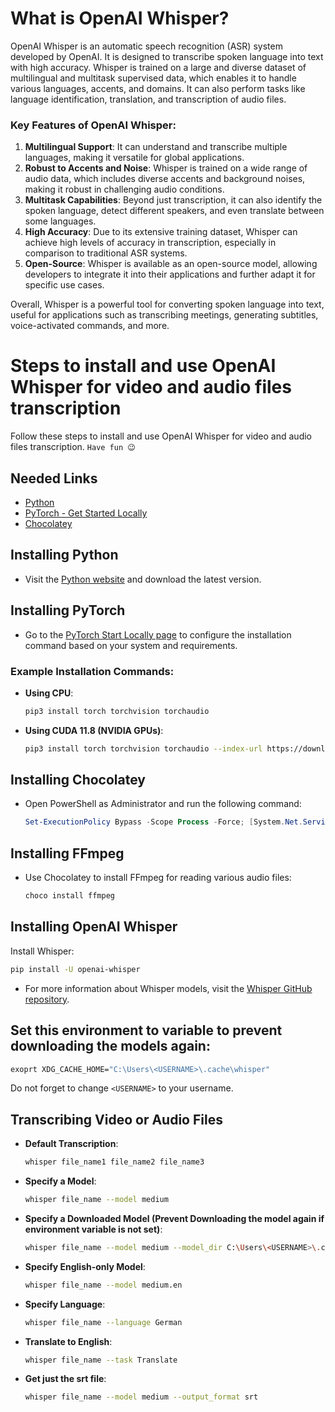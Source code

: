# What is OpenAI Whisper?

OpenAI Whisper is an automatic speech recognition (ASR) system developed by OpenAI. It is designed to transcribe spoken language into text with high accuracy. Whisper is trained on a large and diverse dataset of multilingual and multitask supervised data, which enables it to handle various languages, accents, and domains. It can also perform tasks like language identification, translation, and transcription of audio files.

### Key Features of OpenAI Whisper:

1. **Multilingual Support**: It can understand and transcribe multiple languages, making it versatile for global applications.
2. **Robust to Accents and Noise**: Whisper is trained on a wide range of audio data, which includes diverse accents and background noises, making it robust in challenging audio conditions.
3. **Multitask Capabilities**: Beyond just transcription, it can also identify the spoken language, detect different speakers, and even translate between some languages.
4. **High Accuracy**: Due to its extensive training dataset, Whisper can achieve high levels of accuracy in transcription, especially in comparison to traditional ASR systems.
5. **Open-Source**: Whisper is available as an open-source model, allowing developers to integrate it into their applications and further adapt it for specific use cases.

Overall, Whisper is a powerful tool for converting spoken language into text, useful for applications such as transcribing meetings, generating subtitles, voice-activated commands, and more.

# Steps to install and use OpenAI Whisper for video and audio files transcription

Follow these steps to install and use OpenAI Whisper for video and audio files transcription.
`Have fun 😉`

## Needed Links

- [Python](https://www.python.org/)
- [PyTorch - Get Started Locally](https://pytorch.org/get-started/locally/)
- [Chocolatey](https://chocolatey.org/)

## Installing Python

- Visit the [Python website](https://www.python.org/) and download the latest version.

## Installing PyTorch

- Go to the [PyTorch Start Locally page](https://pytorch.org/get-started/locally/) to configure the installation command based on your system and requirements.

### Example Installation Commands:

- **Using CPU**:
  ```bash
  pip3 install torch torchvision torchaudio
  ```
- **Using CUDA 11.8 (NVIDIA GPUs)**:
  ```bash
  pip3 install torch torchvision torchaudio --index-url https://download.pytorch.org/whl/cu118
  ```

## Installing Chocolatey

- Open PowerShell as Administrator and run the following command:
  ```powershell
  Set-ExecutionPolicy Bypass -Scope Process -Force; [System.Net.ServicePointManager]::SecurityProtocol = [System.Net.ServicePointManager]::SecurityProtocol -bor 3072; iex ((New-Object System.Net.WebClient).DownloadString('https://community.chocolatey.org/install.ps1'))
  ```

## Installing FFmpeg

- Use Chocolatey to install FFmpeg for reading various audio files:
  ```powershell
  choco install ffmpeg
  ```

## Installing OpenAI Whisper

Install Whisper:

```bash
pip install -U openai-whisper
```

- For more information about Whisper models, visit the [Whisper GitHub repository](https://github.com/openai/whisper).

## Set this environment to variable to prevent downloading the models again:

```bash
exoprt XDG_CACHE_HOME="C:\Users\<USERNAME>\.cache\whisper"
```

Do not forget to change `<USERNAME>` to your username.

## Transcribing Video or Audio Files

- **Default Transcription**:
  ```bash
  whisper file_name1 file_name2 file_name3
  ```
- **Specify a Model**:
  ```bash
  whisper file_name --model medium
  ```
- **Specify a Downloaded Model (Prevent Downloading the model again if environment variable is not set)**:
  ```bash
  whisper file_name --model medium --model_dir C:\Users\<USERNAME>\.cache\whisper
  ```
- **Specify English-only Model**:
  ```bash
  whisper file_name --model medium.en
  ```
- **Specify Language**:
  ```bash
  whisper file_name --language German
  ```
- **Translate to English**:
  ```bash
  whisper file_name --task Translate
  ```
- **Get just the srt file**:
  ```bash
  whisper file_name --model medium --output_format srt
  ```
